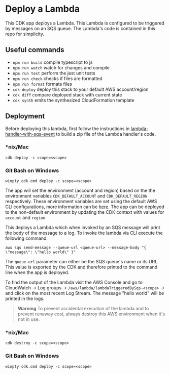 # Deploy a Lambda

This CDK app deploys a Lambda. This Lambda is configured to be triggered by messages on an SQS queue. The Lambda's code is contained in this repo for simplicity.

## Useful commands

- `npm run build` compile typescript to js
- `npm run watch` watch for changes and compile
- `npm run test` perform the jest unit tests
- `npm run check` checks if files are formatted
- `npm run format` formats files
- `cdk deploy` deploy this stack to your default AWS account/region
- `cdk diff` compare deployed stack with current state
- `cdk synth` emits the synthesized CloudFormation template

## Deployment

Before deploying this lambda, first follow the instructions in [lambda-handler-with-sqs-event](../lambda-handler-with-sqs-event/README.md) to build a zip file of the Lambda handler's code.

### *nix/Mac

`cdk deploy -c scope=<scope>`

### Git Bash on Windows

`winpty cdk.cmd deploy -c scope=<scope>`

The app will set the environment (account and region) based on the the environment variables `CDK_DEFAULT_ACCOUNT` and `CDK_DEFAULT_REGION` respectively. These environment variables are set using the default AWS CLI configurations, more information can be [here](https://docs.aws.amazon.com/cdk/v2/guide/environments.html). The app can be deployed to the non-default environment by updating the CDK context with values for `account` and `region`.

This deploys a Lambda which when invoked by an SQS message will print the body of the message to a log. To invoke the lambda via CLI execute the following command:

`aws sqs send-message --queue-url <queue-url> --message-body "{ \"message\": \"hello world\" }"`

The `queue-url` parameter can either be the SQS queue's name or its URL. This value is exported by the CDK and therefore printed to the command line when the app is deployed.

To find the output of the Lambda visit the AWS Console and go to CloudWatch -> Log groups -> `/aws/lambda/lambdaTriggeredBySqs-<scope>` -> and click on the most recent Log Stream. The message "hello world" will be printed in the logs.

> **Warning** To prevent accidental execution of the lambda and to prevent runaway cost, always destroy this AWS environment when it's not in use.

### *nix/Mac

`cdk destroy -c scope=<scope>`

### Git Bash on Windows

`winpty cdk.cmd deploy -c scope=<scope>`
